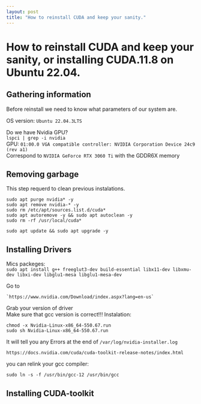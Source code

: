 ```yaml
---
layout: post
title: "How to reinstall CUDA and keep your sanity."
---
```

# How to reinstall CUDA and keep your sanity, or installing CUDA.11.8 on Ubuntu 22.04.

## Gathering information
Before reinstall we need to know what parameters of our system are.

OS version: `Ubuntu 22.04.3LTS` 

Do we have Nvidia GPU?  
```lspci | grep -i nvidia```  
GPU: `01:00.0 VGA compatible controller: NVIDIA Corporation Device 24c9 (rev a1)`  
Correspond to `NVIDIA GeForce RTX 3060 Ti` with the GDDR6X memory  


## Removing garbage
This step requerd to clean previous instalations.
```
sudo apt purge nvidia* -y
sudo apt remove nvidia-* -y
sudo rm /etc/apt/sources.list.d/cuda*
sudo apt autoremove -y && sudo apt autoclean -y
sudo rm -rf /usr/local/cuda*

sudo apt update && sudo apt upgrade -y
```

## Installing Drivers

Mics packeges:  
```sudo apt install g++ freeglut3-dev build-essential libx11-dev libxmu-dev libxi-dev libglu1-mesa libglu1-mesa-dev```  

Go to 
```
`https://www.nvidia.com/Download/index.aspx?lang=en-us`
```
Grab your version of driver  
Make sure that gcc version is correct!!! 
Instalation:  
```
chmod -x Nvidia-Linux-x86_64-550.67.run
sudo sh Nvidia-Linux-x86_64-550.67.run
```

It will tell you any Errors at the end of `/var/log/nvidia-installer.log`
```
https://docs.nvidia.com/cuda/cuda-toolkit-release-notes/index.html
```

you can relink your gcc compiler:
```
sudo ln -s -f /usr/bin/gcc-12 /usr/bin/gcc
```





## Installing CUDA-toolkit



  
  
